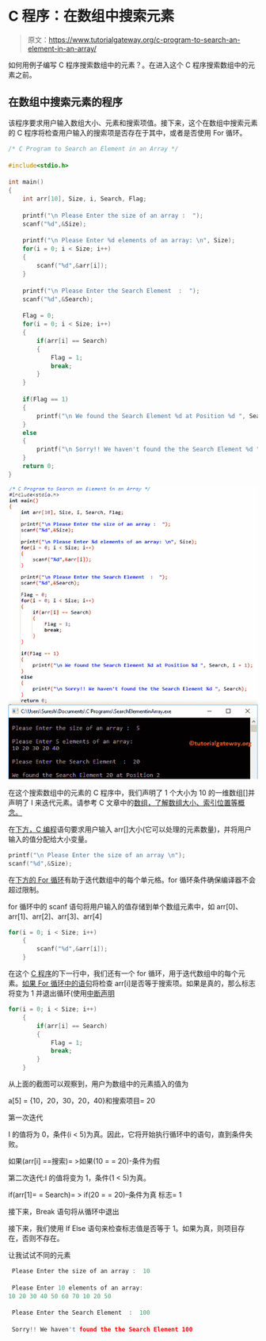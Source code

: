 # C 程序：在数组中搜索元素

> 原文：<https://www.tutorialgateway.org/c-program-to-search-an-element-in-an-array/>

如何用例子编写 C 程序搜索数组中的元素？。在进入这个 C 程序搜索数组中的元素之前。

## 在数组中搜索元素的程序

该程序要求用户输入数组大小、元素和搜索项值。接下来，这个在数组中搜索元素的 C 程序将检查用户输入的搜索项是否存在于其中，或者是否使用 For 循环。

```c
/* C Program to Search an Element in an Array */

#include<stdio.h>

int main()
{
  	int arr[10], Size, i, Search, Flag;

  	printf("\n Please Enter the size of an array :  ");
  	scanf("%d",&Size);

  	printf("\n Please Enter %d elements of an array: \n", Size);
  	for(i = 0; i < Size; i++)
   	{
   	 	scanf("%d",&arr[i]);
   	}

	printf("\n Please Enter the Search Element  :  ");
  	scanf("%d",&Search);      

  	Flag = 0;
  	for(i = 0; i < Size; i++)
   	{
   		if(arr[i] == Search)
     	{
       		Flag = 1;
       		break;
	 	}   
   	}

  	if(Flag == 1)
  	{
  		printf("\n We found the Search Element %d at Position %d ", Search, i + 1);
	}
	else
	{
		printf("\n Sorry!! We haven't found the the Search Element %d ", Search);
	}	
  	return 0;
}
```

![C Program to Search an Element in an Array 1](img/e1509926710e1f3d37e51d531050385a.png)

在这个搜索数组中的元素的 C 程序中，我们声明了 1 个大小为 10 的一维数组[]并声明了 I 来迭代元素。请参考 C 文章中的[数组，了解数组大小、索引位置等概念。](https://www.tutorialgateway.org/array-in-c/)

在[下方，C 编程](https://www.tutorialgateway.org/c-programming/)语句要求用户输入 arr[]大小(它可以处理的元素数量)，并将用户输入的值分配给大小变量。

```c
printf("\n Please Enter the size of an array \n");
scanf("%d",&Size);
```

在[下方的 For 循环](https://www.tutorialgateway.org/for-loop-in-c-programming/)有助于迭代数组中的每个单元格。for 循环条件确保编译器不会超过限制。

for 循环中的 scanf 语句将用户输入的值存储到单个数组元素中，如 arr[0]、arr[1]、arr[2]、arr[3]、arr[4]

```c
for(i = 0; i < Size; i++)
   	{
   	 	scanf("%d",&arr[i]);
   	}
```

在这个 [C 程序](https://www.tutorialgateway.org/c-programming-examples/)的下一行中，我们还有一个 for 循环，用于迭代数组中的每个元素。[如果 For 循环中的语句](https://www.tutorialgateway.org/if-statement-in-c/)将检查 arr[i]是否等于搜索项。如果是真的，那么标志将变为 1 并退出循环(使用[中断声明](https://www.tutorialgateway.org/break-statement-in-c/)

```c
for(i = 0; i < Size; i++)
   	{
   		if(arr[i] == Search)
     	{
       		Flag = 1;
       		break;
	 	}   
   	}
```

从上面的截图可以观察到，用户为数组中的元素插入的值为

a[5] = {10，20，30，20，40}和搜索项目= 20

第一次迭代

I 的值将为 0，条件(i < 5)为真。因此，它将开始执行循环中的语句，直到条件失败。

如果(arr[i] ==搜索)= >如果(10 = = 20)-条件为假

第二次迭代:I 的值将变为 1，条件(1 < 5)为真。

if(arr[1]= = Search)= > if(20 = = 20)–条件为真
标志= 1

接下来，Break 语句将从循环中退出

接下来，我们使用 If Else 语句来检查标志值是否等于 1。如果为真，则项目存在，否则不存在。

让我试试不同的元素

```c
 Please Enter the size of an array :  10

 Please Enter 10 elements of an array: 
10 20 30 40 50 60 70 10 20 50

 Please Enter the Search Element  :  100

 Sorry!! We haven't found the the Search Element 100
```